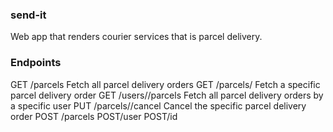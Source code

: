 ### send-it
Web app that renders courier services that is  parcel delivery.

### Endpoints
GET /parcels Fetch all parcel delivery orders 
GET /parcels/<parcelId> Fetch a specific parcel delivery order
GET /users/<userId>/parcels Fetch all parcel delivery orders by a
specific user
PUT /parcels/<parcelId>/cancel Cancel the specific parcel delivery order
POST /parcels
POST/user
POST/id
